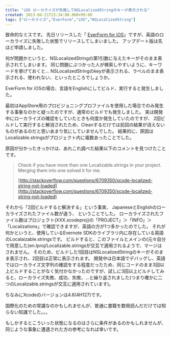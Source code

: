 ```yaml
---
title: "iOS ローカライズが失敗してNSLocalizedStringのキーが表示される"
created: 2013-04-21T23:34:00.000+09:00
tags: ["ローカライズ","EverForm","iOS","NSLocalizedString"]
---
```

致命的なミスです。
先日リリースした「 [EverForm for iOS](https://itunes.apple.com/jp/app/everform-for-ios/id630680690?mt=8)」ですが、英語のローカライズに失敗した状態でリリースしてしまいました。
アップデート版は先ほど申請しました。

何が問題かというと、NSLocalizedStringの第1引数に与えたキーがそのまま表示されてしまいます。 同じ問題にぶつかった人が検索しやすいように、キーワードを挙げておくと… NSLocalizedStringのkeyが表示される、ラベルのまま表示される、使われない、といったところでしょうか。

EverForm for iOSの場合、言語をEnglishにしてビルド、実行すると発生しました。

最初はAppStore用のプロビジョニングプロファイルを使用した場合でのみ発生する事象なのかと疑ったのですが、通常のビルドでも発生しました。
実は開発中にローカライズの確認をしていたときも何度か発生していたのですが、 2回ビルドして実行すると解消されたため、Cleanするだけでは前回の結果が消えないものがあるのだと思いあまり気にしていませんでした。 結果的に、原因はLocalizable.stringsがプロジェクト内に複数あったことでした。

原因が分かったきっかけは、あれこれ調べた結果以下のコメントを見つけたことです。

> Check if you have more than one Localizable.strings in your project. Merging them into one solved it for me.
>
> [http://stackoverflow.com/questions/6709350/xcode-localized-string-not-loaded](http://stackoverflow.com/questions/6709350/xcode-localized-string-not-loaded)

それから「2回ビルドすると解決する」という事実、
JapaneseとEnglishのローカライズされたファイル数が違う、
ということでした。
ローカライズされたファイル数はプロジェクト(XXX.xcodeproj)の「PROJECT」＞「INFO」＞「Localizations」で確認できますが、英語の方が1つ多かったのでした。
それが何かというと、使用しているEvernote SDKのライブラリ内に存在している英語のLocalaizable.stringsです。
ビルドすると、このファイルとメインの(元々自分で用意した)en.lproj/Localizable.stringsが交互で適用されるようで、マージはされません。
そのため、ビルドした1回目はNSLocalizedStringのキーがそのまま表示され、2回目は正常に表示されます。
開発中は日本語でデバッグし、英語ではローカライズ文字列の確認をする程度だったため、同じコードのまま3回以上ビルドすることがなく気付かなかったのですが、試しに3回以上ビルドしてみると、ローカライズ失敗、成功、失敗、…と繰り返されました(つまり確かに二つのLocalizable.stringsが交互に適用されています)。

ちなみにXcodeのバージョンは4.6(4H127)です。

国際化のための常識なのかもしれませんが、普通に書籍を数冊読んだだけでは知らない知識でした。。。

もしかするとこういった状態になるのはさらに条件があるのかもしれませんが、
同じような事象に遭遇された方の参考になれば幸いです。
